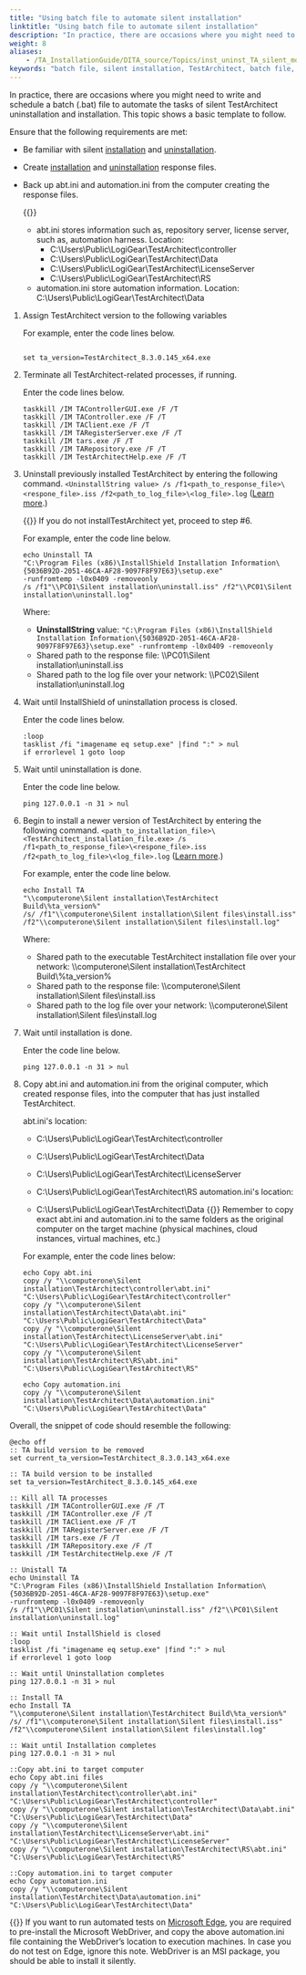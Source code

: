 ```yaml
--- 
title: "Using batch file to automate silent installation"
linktitle: "Using batch file to automate silent installation"
description: "In practice, there are occasions where you might need to write and schedule a batch (.bat) file to automate the tasks of silent TestArchitect uninstallation and installation. This topic shows a basic template to follow."
weight: 8
aliases: 
    - /TA_InstallationGuide/DITA_source/Topics/inst_uninst_TA_silent_mode_batch_file.html
keywords: "batch file, silent installation, TestArchitect, batch file, silent installation"
---
```


In practice, there are occasions where you might need to write and schedule a batch \(.bat\) file to automate the tasks of silent TestArchitect uninstallation and installation. This topic shows a basic template to follow.

Ensure that the following requirements are met:

-   Be familiar with silent [installation](/user-guide/getting-started/installing-testarchitect-in-silent-mode/) and [uninstallation](/user-guide/getting-started/uninstalling-testarchitect-in-silent-mode/).
-   Create [installation](/user-guide/getting-started/installing-testarchitect-in-silent-mode/creating-an-installation-response-file) and [uninstallation](/user-guide/getting-started/uninstalling-testarchitect-in-silent-mode/creating-an-uninstallation-response-file) response files.
-   Back up abt.ini and automation.ini from the computer creating the response files.

    {{<note>}}

    -   abt.ini stores information such as, repository server, license server, such as, automation harness. Location:
        -   C:\\Users\\Public\\LogiGear\\TestArchitect\\controller
        -   C:\\Users\\Public\\LogiGear\\TestArchitect\\Data
        -   C:\\Users\\Public\\LogiGear\\TestArchitect\\LicenseServer
        -   C:\\Users\\Public\\LogiGear\\TestArchitect\\RS
    -   automation.ini store automation information. Location: C:\\Users\\Public\\LogiGear\\TestArchitect\\Data

1.  Assign TestArchitect version to the following variables

    For example, enter the code lines below.

    ```
    
    set ta_version=TestArchitect_8.3.0.145_x64.exe 
    ```

2.  Terminate all TestArchitect-related processes, if running.

    Enter the code lines below.

    ```
    taskkill /IM TAControllerGUI.exe /F /T
    taskkill /IM TAController.exe /F /T
    taskkill /IM TAClient.exe /F /T
    taskkill /IM TARegisterServer.exe /F /T
    taskkill /IM tars.exe /F /T
    taskkill /IM TARepository.exe /F /T
    taskkill /IM TestArchitectHelp.exe /F /T
    ```

3.  Uninstall previously installed TestArchitect by entering the following command. `<UninstallString value> /s /f1<path_to_response_file>\<respone_file>.iss /f2<path_to_log_file>\<log_file>.log` \([Learn more](/user-guide/getting-started/uninstalling-testarchitect-in-silent-mode/running-silent-uninstallation).\)

    {{<note>}} If you do not installTestArchitect yet, proceed to step \#6.

    For example, enter the code line below.

    ```
    echo Uninstall TA
    "C:\Program Files (x86)\InstallShield Installation Information\{5036B92D-2051-46CA-AF28-9097F8F97E63}\setup.exe" 
    -runfromtemp -l0x0409 -removeonly 
    /s /f1"\\PC01\Silent installation\uninstall.iss" /f2"\\PC01\Silent installation\uninstall.log"
    ```

    Where:

    -   **UninstallString** value: `"C:\Program Files (x86)\InstallShield Installation Information\{5036B92D-2051-46CA-AF28-9097F8F97E63}\setup.exe" -runfromtemp -l0x0409 -removeonly`
    -   Shared path to the response file: \\\\PC01\\Silent installation\\uninstall.iss
    -   Shared path to the log file over your network: \\\\PC02\\Silent installation\\uninstall.log
4.  Wait until InstallShield of uninstallation process is closed.

    Enter the code lines below.

    ```
    :loop
    tasklist /fi "imagename eq setup.exe" |find ":" > nul
    if errorlevel 1 goto loop
    ```

5.  Wait until uninstallation is done.

    Enter the code line below.

    ```
    ping 127.0.0.1 -n 31 > nul
    ```

6.  Begin to install a newer version of TestArchitect by entering the following command. `<path_to_installation_file>\<TestArchitect_installation_file.exe> /s /f1<path_to_response_file>\<respone_file>.iss /f2<path_to_log_file>\<log_file>.log` \([Learn more](/user-guide/getting-started/installing-testarchitect-in-silent-mode/running-silent-installation).\)

    For example, enter the code line below.

    ```
    echo Install TA
    "\\computerone\Silent installation\TestArchitect Build\%ta_version%" 
    /s/ /f1"\\computerone\Silent installation\Silent files\install.iss" 
    /f2"\\computerone\Silent installation\Silent files\install.log"
    ```

    Where:

    -   Shared path to the executable TestArchitect installation file over your network: \\\\computerone\\Silent installation\\TestArchitect Build\\%ta\_version%
    -   Shared path to the response file: \\\\computerone\\Silent installation\\Silent files\\install.iss
    -   Shared path to the log file over your network: \\\\computerone\\Silent installation\\Silent files\\install.log
7.  Wait until installation is done.

    Enter the code line below.

    ```
    ping 127.0.0.1 -n 31 > nul
    ```

8.  Copy abt.ini and automation.ini from the original computer, which created response files, into the computer that has just installed TestArchitect.

    abt.ini's location:

    -   C:\\Users\\Public\\LogiGear\\TestArchitect\\controller
    -   C:\\Users\\Public\\LogiGear\\TestArchitect\\Data
    -   C:\\Users\\Public\\LogiGear\\TestArchitect\\LicenseServer
    -   C:\\Users\\Public\\LogiGear\\TestArchitect\\RS
    automation.ini's location:

    -   C:\\Users\\Public\\LogiGear\\TestArchitect\\Data
    {{<note>}} Remember to copy exact abt.ini and automation.ini to the same folders as the original computer on the target machine \(physical machines, cloud instances, virtual machines, etc.\)

    For example, enter the code lines below:

    ```
    echo Copy abt.ini
    copy /y "\\computerone\Silent installation\TestArchitect\controller\abt.ini" "C:\Users\Public\LogiGear\TestArchitect\controller"
    copy /y "\\computerone\Silent installation\TestArchitect\Data\abt.ini" "C:\Users\Public\LogiGear\TestArchitect\Data"
    copy /y "\\computerone\Silent installation\TestArchitect\LicenseServer\abt.ini" "C:\Users\Public\LogiGear\TestArchitect\LicenseServer"
    copy /y "\\computerone\Silent installation\TestArchitect\RS\abt.ini" "C:\Users\Public\LogiGear\TestArchitect\RS"
    
    echo Copy automation.ini
    copy /y "\\computerone\Silent installation\TestArchitect\Data\automation.ini" "C:\Users\Public\LogiGear\TestArchitect\Data"
    ```


Overall, the snippet of code should resemble the following:

```
@echo off
:: TA build version to be removed
set current_ta_version=TestArchitect_8.3.0.143_x64.exe

:: TA build version to be installed
set ta_version=TestArchitect_8.3.0.145_x64.exe

:: Kill all TA processes
taskkill /IM TAControllerGUI.exe /F /T
taskkill /IM TAController.exe /F /T
taskkill /IM TAClient.exe /F /T
taskkill /IM TARegisterServer.exe /F /T
taskkill /IM tars.exe /F /T
taskkill /IM TARepository.exe /F /T
taskkill /IM TestArchitectHelp.exe /F /T

:: Unistall TA
echo Uninstall TA
"C:\Program Files (x86)\InstallShield Installation Information\{5036B92D-2051-46CA-AF28-9097F8F97E63}\setup.exe" 
-runfromtemp -l0x0409 -removeonly 
/s /f1"\\PC01\Silent installation\uninstall.iss" /f2"\\PC01\Silent installation\uninstall.log"
	
:: Wait until InstallShield is closed
:loop 
tasklist /fi "imagename eq setup.exe" |find ":" > nul
if errorlevel 1 goto loop
	
:: Wait until Uninstallation completes
ping 127.0.0.1 -n 31 > nul

:: Install TA	
echo Install TA  
"\\computerone\Silent installation\TestArchitect Build\%ta_version%" 
/s/ /f1"\\computerone\Silent installation\Silent files\install.iss" 
/f2"\\computerone\Silent installation\Silent files\install.log"

:: Wait until Installation completes
ping 127.0.0.1 -n 31 > nul

::Copy abt.ini to target computer
echo Copy abt.ini files
copy /y "\\computerone\Silent installation\TestArchitect\controller\abt.ini" "C:\Users\Public\LogiGear\TestArchitect\controller"
copy /y "\\computerone\Silent installation\TestArchitect\Data\abt.ini" "C:\Users\Public\LogiGear\TestArchitect\Data"
copy /y "\\computerone\Silent installation\TestArchitect\LicenseServer\abt.ini" "C:\Users\Public\LogiGear\TestArchitect\LicenseServer"
copy /y "\\computerone\Silent installation\TestArchitect\RS\abt.ini" "C:\Users\Public\LogiGear\TestArchitect\RS"

::Copy automation.ini to target computer
echo Copy automation.ini
copy /y "\\computerone\Silent installation\TestArchitect\Data\automation.ini" "C:\Users\Public\LogiGear\TestArchitect\Data"  
```

{{<remember>}} If you want to run automated tests on [Microsoft Edge](/automation-guide/application-testing/testing-web-and-ria-applications/testing-web-applications/automated-web-testing-with-non-webdriver/preparing-web-browsers/preparing-microsoft-edge-for-web-testing/), you are required to pre-install the Microsoft WebDriver, and copy the above automation.ini file containing the WebDriver’s location to execution machines. In case you do not test on Edge, ignore this note. WebDriver is an MSI package, you should be able to install it silently.




